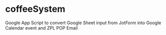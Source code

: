 # coffeeSystem
Google App Script to convert Google Sheet input from JotForm into Google Calendar event and ZPL POP Email
